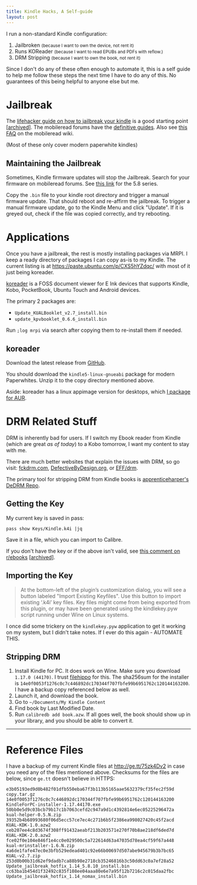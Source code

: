 ```yaml
---
title: Kindle Hacks, A Self-guide
layout: post
---
```


I run a non-standard Kindle configuration:

1.  Jailbroken <small>(because I want to own the device, not rent it)</small>
2.  Runs KOReader <small>(because I want to read EPUBs and PDFs with reflow.)</small>
3.  DRM Stripping <small>(because I want to own the book, not rent it)</small>

Since I don't do any of these often enough to automate it, this is a self guide to help me follow these steps the next time I have to do any of this. No guarantees of this being helpful to anyone else but me.

# Jailbreak

The [lifehacker guide on how to jailbreak your kindle](https://lifehacker.com/how-to-jailbreak-your-kindle-1783864074) is a good starting point [[archived](https://outline.com/cEZNAt)]. The mobileread forums have the [definitive guides](https://www.mobileread.com/forums/showthread.php?t=275881). Also see [this FAQ](https://wiki.mobileread.com/wiki/5_x_Jailbreak#Will_this_jail_break_work_on_my_current_firmware.3F) on the mobileread wiki.

(Most of these only cover modern paperwhite kindles)

## Maintaining the Jailbreak

Sometimes, Kindle firmware updates will stop the Jailbreak. Search for your firmware on mobileread forums. See [this link](https://www.mobileread.com/forums/showthread.php?p=3562050) for the 5.8 series.

Copy the `.bin` file to your kindle root directory and trigger a manual firmware update. That should reboot and re-affirm the jailbreak. To trigger a manual firmware update, go to the Kindle Menu and click "Update". If it is greyed out, check if the file was copied correctly, and try rebooting.

# Applications

Once you have a jailbreak, the rest is mostly installing packages via MRPI. I keep a ready directory of packages I can copy as-is to my Kindle. The current listing is at <https://paste.ubuntu.com/p/CXS5hYZdqc/> with most of it just being koreader.

[koreader](https://koreader.rocks/) is a FOSS document viewer for E Ink devices that supports Kindle, Kobo, PocketBook, Ubuntu Touch and Android devices.

The primary 2 packages are:

-   `Update_KUALBooklet_v2.7_install.bin`
-   `update_kpvbooklet_0.6.6_install.bin`

Run `;log mrpi` via search after copying them to re-install them if needed.

## koreader

Download the latest release from [GitHub](https://github.com/koreader/koreader/releases/latest).

You should download the `kindle5-linux-gnueabi` package for modern Paperwhites. Unzip it to the copy directory mentioned above.

Aside: koreader has a linux appimage version for desktops, which [I package for AUR](https://aur.archlinux.org/packages/koreader-appimage/).

# DRM Related Stuff

DRM is inherently bad for users. If I switch my Ebook reader from Kindle (which are great _as of today_) to
a Kobo tomorrow, I want my content to stay with me.

There are much better websites that explain the issues with DRM, so go visit: [fckdrm.com](https://fckdrm.com/), [DefectiveByDesign.org](https://www.defectivebydesign.org/), or [EFF/drm](https://www.eff.org/issues/drm).

The primary tool for stripping DRM from Kindle books is [apprenticeharper's DeDRM Repo](https://github.com/apprenticeharper/DeDRM_tools).

## Getting the Key

My current key is saved in pass:

`pass show Keys/Kindle.k4i |jq`

Save it in a file, which you can import to Calibre.

If you don't have the key or if the above isn't valid, see [this comment on r/ebooks](https://www.reddit.com/r/ebooks/comments/2muccd/remove_drm_restrictions_from_almost_any_type_of/cm8f5gt/) [[archived](https://web.archive.org/web/20190326171740/https://www.reddit.com/r/ebooks/comments/2muccd/remove_drm_restrictions_from_almost_any_type_of/cm8f5gt/)].

## Importing the Key

> At the bottom-left of the plugin’s customization dialog, you will see a button labeled "Import Existing Keyfiles". Use this button to import existing ‘.k4i’ key files. Key files might come from being exported from this plugin, or may have been generated using the kindlekey.pyw script running under Wine on Linux systems.

I once did some trickery on the `kindlekey.pyw` application to get it working on my system, but I didn't take notes. If I ever do this again - AUTOMATE THIS.

## Stripping DRM

1.  Install Kindle for PC. It does work on Wine. Make sure you download `1.17.0 (44170)`. I trust [filehippo](https://filehippo.com/download_kindle_for_pc/download/a6284b51053b0e38f4b9f90d4470bd91/) for this. The sha256sum for the installer is `14e0f0053f1276c0c7c446892dc170344f707fbfe99b6951762c120144163200`. I have a backup copy referenced below as well.
2.  Launch it, and download the book.
3.  Go to `~/Documents/My Kindle Content`
4.  Find book by Last Modified Date.
5.  Run `calibredb add book.azw`. If all goes well, the book should show up in your library, and you should be able to convert it.

---

# Reference Files

I have a backup of my current Kindle files at http://ge.tt/75zk4Dv2 in case you need any of the files mentioned above. Checksums for the files are below, since `ge.tt` doesn't believe in HTTPS:

```
e3b05193ed9d0b482f01dfb550eba67f3b113b5165aae5632379cf35fec2f59d  copy.tar.gz
14e0f0053f1276c0c7c446892dc170344f707fbfe99b6951762c120144163200  KindleForPC-installer-1.17.44170.exe
50bb0e5d9c03bcb79b17c1b7063cefd2c947a9d1c4392814e6ec05225296472a  kual-helper-0.5.N.zip
39352b4b68993680f06d5ecc57ce7ec4c271b6b5f2386ea998027420c45f2acd  KUAL-KDK-1.0.azw2
ceb207ee4c8d3674f308ff91432aeabf213b203571e270f70b8ae218df6ded7d  KUAL-KDK-2.0.azw2
fce02f0e104e846f1e4cc0e029500c5a722614d63a47035d78ea4cf59f67a448  kual-mrinstaller-1.6.N.zip
4a6de1fafe47ec0e3bfb529edead401c92e66b00697d507abe945679b3b7bc65  KUAL-v2.7.zip
253d0b00b31d62ef9dadb7ca88b98e2718cb35246816b3c50dd63c0a7ef28a52  Update_jailbreak_hotfix_1.14_5.8.10_install.bin
cc63ba1b454d1f32492c835f108ee04aaa80e6e7a95f12b7216c2c015daa2fbc  Update_jailbreak_hotfix_1.14_nomax_install.bin
```
